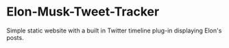 # Elon-Musk-Tweet-Tracker
Simple static website with a built in Twitter timeline plug-in displaying Elon's posts.
